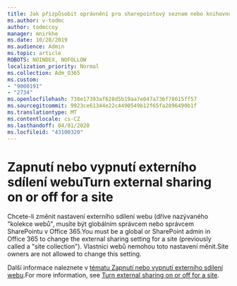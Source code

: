 ```yaml
---
title: Jak přizpůsobit oprávnění pro sharepointový seznam nebo knihovnu
ms.author: v-todmc
author: todmccoy
manager: mnirkhe
ms.date: 10/28/2019
ms.audience: Admin
ms.topic: article
ROBOTS: NOINDEX, NOFOLLOW
localization_priority: Normal
ms.collection: Adm_O365
ms.custom:
- "9000191"
- "2734"
ms.openlocfilehash: 738e17393af628d5b19aa7e047a736f78615ff57
ms.sourcegitcommit: 9923ce61344e22c4490549b12f65fa2896490b1f
ms.translationtype: MT
ms.contentlocale: cs-CZ
ms.lasthandoff: 04/01/2020
ms.locfileid: "43100320"
---
```

# <a name="turn-external-sharing-on-or-off-for-a-site"></a><span data-ttu-id="59e0e-102">Zapnutí nebo vypnutí externího sdílení webu</span><span class="sxs-lookup"><span data-stu-id="59e0e-102">Turn external sharing on or off for a site</span></span>

<span data-ttu-id="59e0e-103">Chcete-li změnit nastavení externího sdílení webu (dříve nazývaného "kolekce webů", musíte být globálním správcem nebo správcem SharePointu v Office 365.</span><span class="sxs-lookup"><span data-stu-id="59e0e-103">You must be a global or SharePoint admin in Office 365 to change the external sharing setting for a site (previously called a "site collection").</span></span> <span data-ttu-id="59e0e-104">Vlastníci webů nemohou toto nastavení měnit.</span><span class="sxs-lookup"><span data-stu-id="59e0e-104">Site owners are not allowed to change this setting.</span></span> 

<span data-ttu-id="59e0e-105">Další informace naleznete v [tématu Zapnutí nebo vypnutí externího sdílení webu](https://docs.microsoft.com/sharepoint/change-external-sharing-site).</span><span class="sxs-lookup"><span data-stu-id="59e0e-105">For more information, see [Turn external sharing on or off for a site](https://docs.microsoft.com/sharepoint/change-external-sharing-site).</span></span>

